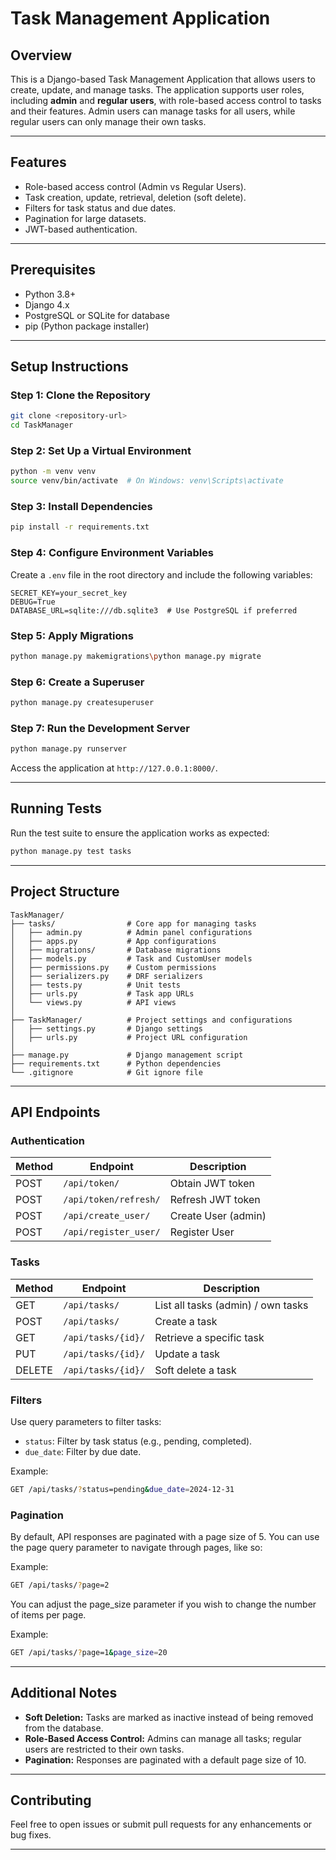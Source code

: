 # Task Management Application

## Overview
This is a Django-based Task Management Application that allows users to create, update, and manage tasks. The application supports user roles, including **admin** and **regular users**, with role-based access control to tasks and their features. Admin users can manage tasks for all users, while regular users can only manage their own tasks.

---

## Features
- Role-based access control (Admin vs Regular Users).
- Task creation, update, retrieval, deletion (soft delete).
- Filters for task status and due dates.
- Pagination for large datasets.
- JWT-based authentication.

---

## Prerequisites
- Python 3.8+
- Django 4.x
- PostgreSQL or SQLite for database
- pip (Python package installer)

---

## Setup Instructions

### Step 1: Clone the Repository
```bash
git clone <repository-url>
cd TaskManager
```

### Step 2: Set Up a Virtual Environment
```bash
python -m venv venv
source venv/bin/activate  # On Windows: venv\Scripts\activate
```

### Step 3: Install Dependencies
```bash
pip install -r requirements.txt
```

### Step 4: Configure Environment Variables
Create a `.env` file in the root directory and include the following variables:
```env
SECRET_KEY=your_secret_key
DEBUG=True
DATABASE_URL=sqlite:///db.sqlite3  # Use PostgreSQL if preferred
```

### Step 5: Apply Migrations
```bash
python manage.py makemigrations\python manage.py migrate
```

### Step 6: Create a Superuser
```bash
python manage.py createsuperuser
```

### Step 7: Run the Development Server
```bash
python manage.py runserver
```

Access the application at `http://127.0.0.1:8000/`.

---

## Running Tests

Run the test suite to ensure the application works as expected:
```bash
python manage.py test tasks
```

---

## Project Structure
```
TaskManager/
├── tasks/                # Core app for managing tasks
│   ├── admin.py          # Admin panel configurations
│   ├── apps.py           # App configurations
│   ├── migrations/       # Database migrations
│   ├── models.py         # Task and CustomUser models
│   ├── permissions.py    # Custom permissions
│   ├── serializers.py    # DRF serializers
│   ├── tests.py          # Unit tests
│   ├── urls.py           # Task app URLs
│   └── views.py          # API views
│
├── TaskManager/          # Project settings and configurations
│   ├── settings.py       # Django settings
│   ├── urls.py           # Project URL configuration
│
├── manage.py             # Django management script
├── requirements.txt      # Python dependencies
└── .gitignore            # Git ignore file
```

---

## API Endpoints

### Authentication
| Method | Endpoint            | Description                  |
|--------|---------------------|------------------------------|
| POST   | `/api/token/`       | Obtain JWT token             |
| POST   | `/api/token/refresh/` | Refresh JWT token           |
| POST   | `/api/create_user/` | Create User (admin)           |
| POST   | `/api/register_user/` | Register User           |

### Tasks
| Method | Endpoint               | Description                       |
|--------|-------------------------|-----------------------------------|
| GET    | `/api/tasks/`          | List all tasks (admin) / own tasks |
| POST   | `/api/tasks/`          | Create a task                    |
| GET    | `/api/tasks/{id}/`     | Retrieve a specific task         |
| PUT    | `/api/tasks/{id}/`     | Update a task                    |
| DELETE | `/api/tasks/{id}/`     | Soft delete a task               |

### Filters
Use query parameters to filter tasks:
- `status`: Filter by task status (e.g., pending, completed).
- `due_date`: Filter by due date.

Example:
```bash
GET /api/tasks/?status=pending&due_date=2024-12-31
```

### Pagination
By default, API responses are paginated with a page size of 5. You can use the page query parameter to navigate through pages, like so:

Example:
```bash
GET /api/tasks/?page=2
```

You can adjust the page_size parameter if you wish to change the number of items per page.

Example:
```bash
GET /api/tasks/?page=1&page_size=20
```
---

## Additional Notes
- **Soft Deletion:** Tasks are marked as inactive instead of being removed from the database.
- **Role-Based Access Control:** Admins can manage all tasks; regular users are restricted to their own tasks.
- **Pagination:** Responses are paginated with a default page size of 10.

---

## Contributing
Feel free to open issues or submit pull requests for any enhancements or bug fixes.

---
